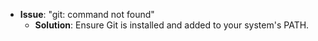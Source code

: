 - **Issue**: "git: command not found"
  - **Solution**: Ensure Git is installed and added to your system's PATH.

